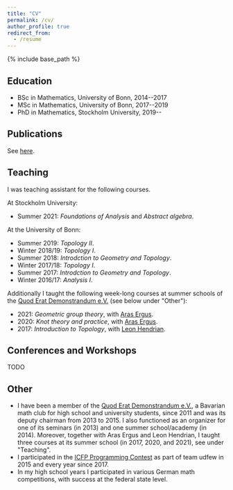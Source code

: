 ```yaml
---
title: "CV"
permalink: /cv/
author_profile: true
redirect_from:
  - /resume
---
```


{% include base_path %}

## Education

* BSc in Mathematics, University of Bonn, 2014--2017
* MSc in Mathematics, University of Bonn, 2017--2019
* PhD in Mathematics, Stockholm University, 2019--

## Publications

See [here](/publications/).

## Teaching

I was teaching assistant for the following courses.

At Stockholm University:
* Summer 2021: _Foundations of Analysis_ and _Abstract algebra_.

At the University of Bonn:
* Summer 2019: _Topology II_.
* Winter 2018/19: _Topology I_.
* Summer 2018: _Introdction to Geometry and Topology_.
* Winter 2017/18: _Topology I_.
* Summer 2017: _Introdction to Geometry and Topology_.
* Winter 2016/17: _Analysis I_.

Additionally I taught the following week-long courses at summer schools of the [Quod Erat Demonstrandum e.V.](https://qed-verein.de/) (see below under "Other"):

* 2021: _Geometric group theory_, with [Aras Ergus](https://aergus.net/).
* 2020: _Knot theory and practice_, with [Aras Ergus](https://aergus.net/).
* 2017: _Introduction to Topology_, with [Leon Hendrian](http://hendrian.net).

## Conferences and Workshops

TODO

## Other

* I have been a member of the [Quod Erat Demonstrandum e.V.](https://qed-verein.de/), a Bavarian math club for high school and university students, since 2011 and was its deputy chairman from 2013 to 2015.
I also functioned as an organizer for one of its seminars (in 2013) and one summer school/academy (in 2014).
Moreover, together with Aras Ergus and Leon Hendrian, I taught three courses at its summer school (in 2017, 2020, and 2021), see under "Teaching".
* I participated in the [ICFP Programming Contest](https://www.icfpconference.org/contest.html) as part of team udfew in 2015 and every year since 2017.
* In my high school years I participated in various German math competitions, with success at the federal state level.
